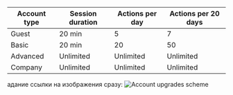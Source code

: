 |Account type|Session duration|Actions per day|Actions per 20 days|
|--|--|--|--|
|Guest|20 min|5|7|
|Basic|20 min|20|50|
|Advanced|Unlimited|Unlimited|Unlimited|
|Company|Unlimited|Unlimited|Unlimited|

адание ссылки на изображения сразу: 
![Account upgrades scheme](//www.plantuml.com/plantuml/png/bOxBIaCn443tynK3xeH24Ofm5zBgmWyGL-9YUZEjWJnACb63-E-EvZwGAqANcPoPSxPPA4dn3XmV12LYiiSNGMCJzs9Z05126EyBPm5ukdp6rUgcFV72VSF7H1KWHANsKIHwZ8S1-01uu9prJeTNQ_Gs5E6CdjvXztC-uuaJ6geTRdwDbDPfxl0QFiU6Mygs1sYdjQ8DXehApiMtHKT3pkZG_xz3DkkvP6TUAVHi1dTVAG0qbNPDtukQQMyEoaZ183LZ1u_1MMz5TsVRNVGd2dMGxLrXWEcI-aPWeHiNPzj_CjXoCCMxBm00 "Account type upgrades")
